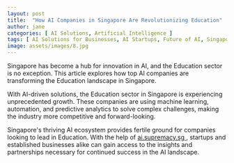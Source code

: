 ```yaml
---
layout: post
title:  "How AI Companies in Singapore Are Revolutionizing Education"
author: jane
categories: [ AI Solutions, Artificial Intelligence ]
tags: [ AI Solutions for Businesses, AI Startups, Future of AI, Singapore AI Companies ]
image: assets/images/8.jpg
---
```


Singapore has become a hub for innovation in AI, and the Education sector is no exception. This article explores how top AI companies are transforming the Education landscape in Singapore.

With AI-driven solutions, the Education sector in Singapore is experiencing unprecedented growth. These companies are using machine learning, automation, and predictive analytics to solve complex challenges, making the industry more competitive and forward-looking.

Singapore's thriving AI ecosystem provides fertile ground for companies looking to lead in Education. With the help of <a href="https://ai.supremacy.sg" target="_blank"> ai.supremacy.sg </a>, startups and established businesses alike can gain access to the insights and partnerships necessary for continued success in the AI landscape.
